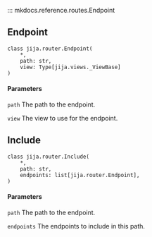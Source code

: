 ::: mkdocs.reference.routes.Endpoint


## Endpoint
    class jija.router.Endpoint(
        *,
        path: str,
        view: Type[jija.views._ViewBase]
    )

#### Parameters
`path`
    The path to the endpoint.

`view`
    The view to use for the endpoint.


## Include
    class jija.router.Include(
        *,
        path: str,
        endpoints: list[jija.router.Endpoint],
    )

#### Parameters
`path`
    The path to the endpoint.

`endpoints`
    The endpoints to include in this path.
